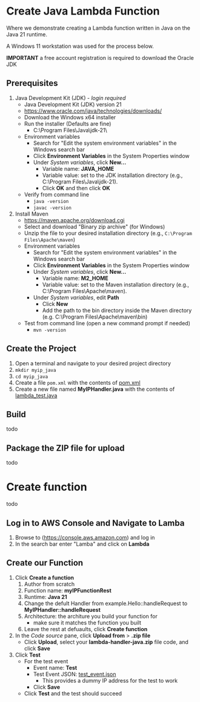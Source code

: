 # Create Java Lambda Function
Where we demonstrate creating a Lambda function written in Java on the Java 21 runtime.

A Windows 11 workstation was used for the process below.

**IMPORTANT** a free account registration is required to download the Oracle JDK

## Prerequisites
1. Java Development Kit (JDK) - *login required*
    - Java Development Kit (JDK) version 21
    - https://www.oracle.com/java/technologies/downloads/
    - Download the Windows x64 installer
    - Run the installer (Defaults are fine)
      - C:\Program Files\Java\jdk-21\
    - Environment variables
      - Search for "Edit the system environment variables" in the Windows search bar
      - Click **Environment Variables** in the System Properties window
      - Under *System variables*, click **New...**
        - Variable name: **JAVA_HOME**
        - Variable value: set to the JDK installation directory (e.g., C:\Program Files\Java\jdk-21).
        - Click **OK** and then click **OK**
    - Verify from command line
      - `java -version`
      - `javac -version`
2. Install Maven
    - https://maven.apache.org/download.cgi
    - Select and download "Binary zip archive" (for Windows)
    - Unzip the file to your desired installation directory (e.g., `C:\Program Files\Apache\maven`)
    - Environment variables
      - Search for "Edit the system environment variables" in the Windows search bar
      - Click **Environment Variables** in the System Properties window
      - Under *System variables*, click **New...**
        - Variable name: **M2_HOME**
        - Variable value: set to the Maven installation directory (e.g., C:\Program Files\Apache\maven).
      - Under *System variables*, edit **Path**
        - Click **New**
        - Add the path to the bin directory inside the Maven directory (e.g. C:\Program Files\Apache\maven\bin)
    - Test from command line (open a new command prompt if needed)
      - `mvn -version`

## Create the Project
1. Open a terminal and navigate to your desired project directory
2. `mkdir myip_java`
3. `cd myip_java`
4. Create a file `pom.xml` with the contents of [pom.xml](pom.xml)
5. Create a new file named **MyIPHandler.java** with the contents of [lambda_test.java](lambda_test.java)
 
## Build
todo

## Package the ZIP file for upload
todo 
# Create function
todo

## Log in to AWS Console and Navigate to Lamba
1. Browse to (https://console.aws.amazon.com) and log in
2. In the search bar enter "Lamba" and click on **Lambda**
## Create our Function
1. Click **Create a function**
    1. Author from scratch
    2. Function name: **myIPFunctionRest**
    3. Runtime: **Java 21**
    4. Change the defult Handler from example.Hello::handleRequest to **MyIPHandler::handleRequest**
    5. Architecture: the architure you build your function for
        - make sure it matches the function you built
    6. Leave the rest at defuaults, click **Create function**
2. In the *Code source* pane, click **Upload from** > **.zip file**
    - Click **Upload**, select your **lambda-handler-java.zip** file code, and click **Save**
3. Click **Test**
    - For the test event
      - Event name: **Test**
      - Test Event JSON: [test_event.json](test_event.json)
        - This provides a dummy IP address for the test to work
      - Click **Save**
    - Click **Test** and the test should succeed
